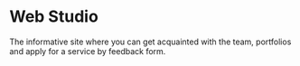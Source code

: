 <h1>Web Studio</h1>

The informative site where you can get acquainted with the team, portfolios and apply for a service by feedback form.
